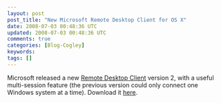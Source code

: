 ```yaml
---           
layout: post
post_title: "New Microsoft Remote Desktop Client for OS X"
date: 2008-07-03 00:48:36 UTC
updated: 2008-07-03 00:48:36 UTC
comments: true
categories: [Blog-Cogley]
keywords: 
tags: []
---
```

 
Microsoft released a new [Remote Desktop Client](http://www.microsoft.com/mac/help.mspx?MODE=pv&CTT=PageView&clr=99-6-0&target=870500bb-d48d-4f90-b993-7d5a3f6f654c1033) version 2, with a useful multi-session feature (the previous version could only connect one Windows system at a time). Download it [here](http://www.microsoft.com/mac/downloads.mspx).